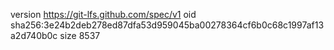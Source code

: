 version https://git-lfs.github.com/spec/v1
oid sha256:3e24b2deb278ed87dfa53d959045ba00278364cf6b0c68c1997af13a2d740b0c
size 8537
